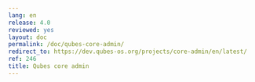 ```yaml
---
lang: en
release: 4.0
reviewed: yes
layout: doc
permalink: /doc/qubes-core-admin/
redirect_to: https://dev.qubes-os.org/projects/core-admin/en/latest/
ref: 246
title: Qubes core admin
---
```

